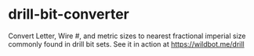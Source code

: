 # drill-bit-converter
Convert Letter, Wire #, and metric sizes to nearest fractional imperial size commonly found in drill bit sets.
See it in action at https://wildbot.me/drill

